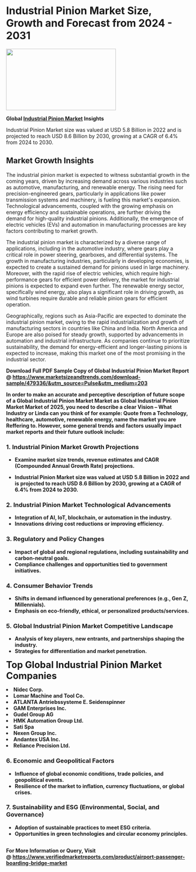<H1>Industrial Pinion Market Size, Growth and Forecast from 2024 - 2031</H1><img class="aligncenter size-medium wp-image-584254" src="https://thirdeyenews.in/wp-content/uploads/2024/09/Global-Market-Research-300x168.jpeg" alt="" width="300" height="168" /><p><strong>Global&nbsp;<a href="https://www.marketsizeandtrends.com/download-sample/479336/&amp;utm_source=Pulse&amp;utm_medium=203">Industrial Pinion Market</a> Insights</strong></p><p>Industrial Pinion Market size was valued at USD 5.8 Billion in 2022 and is projected to reach USD 8.6 Billion by 2030, growing at a CAGR of 6.4% from 2024 to 2030.</p><p><h2>Market Growth Insights</h2> <p>The industrial pinion market is expected to witness substantial growth in the coming years, driven by increasing demand across various industries such as automotive, manufacturing, and renewable energy. The rising need for precision-engineered gears, particularly in applications like power transmission systems and machinery, is fueling this market's expansion. Technological advancements, coupled with the growing emphasis on energy efficiency and sustainable operations, are further driving the demand for high-quality industrial pinions. Additionally, the emergence of electric vehicles (EVs) and automation in manufacturing processes are key factors contributing to market growth.</p> <p><strong></strong></p> <p>The industrial pinion market is characterized by a diverse range of applications, including in the automotive industry, where gears play a critical role in power steering, gearboxes, and differential systems. The growth in manufacturing industries, particularly in developing economies, is expected to create a sustained demand for pinions used in large machinery. Moreover, with the rapid rise of electric vehicles, which require high-performance gears for efficient power delivery, the market for industrial pinions is expected to expand even further. The renewable energy sector, specifically wind energy, also plays a significant role in driving growth, as wind turbines require durable and reliable pinion gears for efficient operation.</p> <p>Geographically, regions such as Asia-Pacific are expected to dominate the industrial pinion market, owing to the rapid industrialization and growth of manufacturing sectors in countries like China and India. North America and Europe are also poised for steady growth, supported by advancements in automation and industrial infrastructure. As companies continue to prioritize sustainability, the demand for energy-efficient and longer-lasting pinions is expected to increase, making this market one of the most promising in the industrial sector.</p> <p><strong></p><p><span class=""><strong>Download Full PDF Sample Copy of Global Industrial Pinion Market Report</strong> @ <a href="https://www.marketsizeandtrends.com/download-sample/479336/&amp;utm_source=Pulse&amp;utm_medium=203" target="_blank">https://www.marketsizeandtrends.com/download-sample/479336/&amp;utm_source=Pulse&amp;utm_medium=203</a></span></p><p>In order to make an accurate and perceptive description of future scope of a Global&nbsp;Industrial Pinion Market Market as Global&nbsp;Industrial Pinion Market Market of 2025, you need to describe a clear Vision &ndash; What Industry or Linda can you think of for example: Quote from a Technology, healthcare, automotive, renewable energy, name the market you are Reffering to. However, some general trends and factors usually impact market reports and their future outlook include:</p><h3>1.&nbsp;<strong>Industrial Pinion Market Growth Projections</strong></h3><ul><li>Examine market size trends, revenue estimates and CAGR (Compounded Annual Growth Rate) projections.</li><li><p>Industrial Pinion Market size was valued at USD 5.8 Billion in 2022 and is projected to reach USD 8.6 Billion by 2030, growing at a CAGR of 6.4% from 2024 to 2030.</p></li></ul><h3>2.&nbsp;<strong>Industrial Pinion Market Technological Advancements</strong></h3><ul><li>Integration of AI, IoT, blockchain, or automation in the industry.</li><li>Innovations driving cost reductions or improving efficiency.</li></ul><h3>3.&nbsp;<strong>Regulatory and Policy Changes</strong></h3><ul><li>Impact of global and regional regulations, including sustainability and carbon-neutral goals.</li><li>Compliance challenges and opportunities tied to government initiatives.</li></ul><h3>4.&nbsp;<strong>Consumer Behavior Trends</strong></h3><ul><li>Shifts in demand influenced by generational preferences (e.g., Gen Z, Millennials).</li><li>Emphasis on eco-friendly, ethical, or personalized products/services.</li></ul><h3>5.&nbsp;<strong>Global Industrial Pinion Market Competitive Landscape</strong></h3><ul><li>Analysis of key players, new entrants, and partnerships shaping the industry.</li><li>Strategies for differentiation and market penetration.</li></ul><p data-pm-slice="1 1 []"><span style="color: inherit; font-family: inherit; font-size: 25px;">Top Global Industrial Pinion Market Companies</span></p><div class="" data-test-id=""><p><li>Nidec Corp.</li><li> Lomar Machine and Tool Co.</li><li> ATLANTA Antriebssysteme E. Seidenspinner</li><li> GAM Enterprises Inc.</li><li> Gudel Group AG</li><li> HMK Automation Group Ltd.</li><li> Sati Spa</li><li> Nexen Group Inc.</li><li> Andantex USA Inc.</li><li> Reliance Precision Ltd.</li></p></div><h3>6.&nbsp;<strong>Economic and Geopolitical Factors</strong></h3><ul><li>Influence of global economic conditions, trade policies, and geopolitical events.</li><li>Resilience of the market to inflation, currency fluctuations, or global crises.</li></ul><h3>7.&nbsp;<strong>Sustainability and ESG (Environmental, Social, and Governance)</strong></h3><ul><li>Adoption of sustainable practices to meet ESG criteria.</li><li>Opportunities in green technologies and circular economy principles.</li></ul><h2><strong style="font-size: 14px;">For More Information or Query, Visit @&nbsp;</strong><a style="background-color: #ffffff; font-size: 14px;" href="https://www.marketsizeandtrends.com/report/industrial-pinion-market/" target="_blank">https://www.verifiedmarketreports.com/product/airport-passenger-boarding-bridge-market</a></h2>
